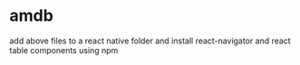 # amdb
add above files to a react native folder and install react-navigator and react table components using npm 
